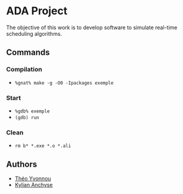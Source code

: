 # ADA Project

The objective of this work is to develop software to simulate real-time scheduling algorithms.

## Commands

### Compilation

* `%gnat% make -g -O0 -Ipackages exemple`

### Start

* `%gdb% exemple`
* `(gdb) run`

### Clean

* `rm b* *.exe *.o *.ali`

## Authors

* [Théo Yvonnou](https://github.com/tyvonnou)
* [Kylian Anchyse](https://github.com/anchyseK)

